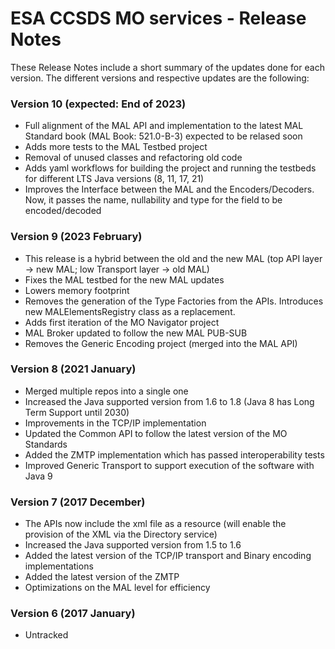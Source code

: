 ESA CCSDS MO services - Release Notes
========================

These Release Notes include a short summary of the updates done for each version.
The different versions and respective updates are the following:

### Version 10 (expected: End of 2023)
* Full alignment of the MAL API and implementation to the latest MAL Standard book (MAL Book: 521.0-B-3) expected to be relased soon
* Adds more tests to the MAL Testbed project
* Removal of unused classes and refactoring old code
* Adds yaml workflows for building the project and running the testbeds for different LTS Java versions (8, 11, 17, 21)
* Improves the Interface between the MAL and the Encoders/Decoders. Now, it passes the name, nullability and type for the field to be encoded/decoded

### Version 9 (2023 February)
* This release is a hybrid between the old and the new MAL (top API layer -> new MAL; low Transport layer -> old MAL)
* Fixes the MAL testbed for the new MAL updates
* Lowers memory footprint
* Removes the generation of the Type Factories from the APIs. Introduces new MALElementsRegistry class as a replacement.
* Adds first iteration of the MO Navigator project
* MAL Broker updated to follow the new MAL PUB-SUB
* Removes the Generic Encoding project (merged into the MAL API)

### Version 8 (2021 January)
* Merged multiple repos into a single one
* Increased the Java supported version from 1.6 to 1.8 (Java 8 has Long Term Support until 2030)
* Improvements in the TCP/IP implementation
* Updated the Common API to follow the latest version of the MO Standards
* Added the ZMTP implementation which has passed interoperability tests
* Improved Generic Transport to support execution of the software with Java 9

### Version 7 (2017 December)
* The APIs now include the xml file as a resource (will enable the provision of the XML via the Directory service)
* Increased the Java supported version from 1.5 to 1.6
* Added the latest version of the TCP/IP transport and Binary encoding implementations
* Added the latest version of the ZMTP
* Optimizations on the MAL level for efficiency

### Version 6 (2017 January)
* Untracked

